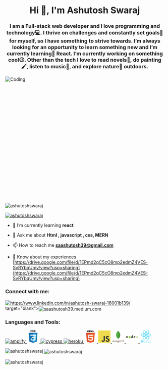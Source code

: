 <h1 align="center">Hi 👋, I'm Ashutosh Swaraj</h1>
<!-- https://readme-typing-svg.herokuapp.com?color=%2336BCF7&lines=I+m+a+Full+Stack+Web+Developer;welcome+to+my+Git-hub+profile -->
<h3 align="center">I am a Full-stack web developer and I love programming and technology💻. I thrive on challenges and constantly set goals🎯 for myself, so I have something to strive towards. I’m always looking for an opportunity to learn something new and I’m currently learning🌱 React. I’m currently working on something cool😉. Other than the tech I love to read novels📖, do painting🖌️, listen to music🎵, and explore nature🌴 outdoors.</h3>
<img align="right" alt="Coding" width="1000" height="400" src="https://miro.medium.com/max/680/1*IRGHmiGsa16stedQvIaZfw.gif">
<p align="left"> <img src="https://komarev.com/ghpvc/?username=ashutoshswaraj&label=Profile%20views&color=0e75b6&style=flat" alt="ashutoshswaraj" /> </p>

<p align="left"> <a href="https://github.com/ryo-ma/github-profile-trophy"><img src="https://github-profile-trophy.vercel.app/?username=ashutoshswaraj" alt="ashutoshswaraj" /></a> </p>

- 🌱 I’m currently learning **react**

- 💬 Ask me about **Html , javascript , css, MERN**

- 📫 How to reach me **saashutosh39@gmail.com**

- 📄 Know about my experiences [https://drive.google.com/file/d/1EPmd2qC5cO8mp2edmZ4VES-SvRYbqUmv/view?usp=sharing](https://drive.google.com/file/d/1EPmd2qC5cO8mp2edmZ4VES-SvRYbqUmv/view?usp=sharing)

<h3 align="left">Connect with me:</h3>
<p align="left">
<a href="https://www.linkedin.com/in/ashutosh-swaraj-16001b139/" target="blank"><img align="center" src="https://raw.githubusercontent.com/rahuldkjain/github-profile-readme-generator/master/src/images/icons/Social/linked-in-alt.svg" alt="https://www.linkedin.com/in/ashutosh-swaraj-16001b139/" height="30" width="40" /></a>
 target="blank"><img align="center" src="https://raw.githubusercontent.com/rahuldkjain/github-profile-readme-generator/master/src/images/icons/Social/medium.svg" alt="saashutosh39.medium.com" height="30" width="40" /></a>
</p>

<h3 align="left">Languages and Tools:</h3>
<p align="left"> <a href="https://aws.amazon.com/amplify/" target="_blank" rel="noreferrer"> <img src="https://docs.amplify.aws/assets/logo-dark.svg" alt="amplify" width="40" height="40"/> </a> <a href="https://www.w3schools.com/css/" target="_blank" rel="noreferrer"> <img src="https://raw.githubusercontent.com/devicons/devicon/master/icons/css3/css3-original-wordmark.svg" alt="css3" width="40" height="40"/> </a> <a href="https://www.cypress.io" target="_blank" rel="noreferrer"> <img src="https://raw.githubusercontent.com/simple-icons/simple-icons/6e46ec1fc23b60c8fd0d2f2ff46db82e16dbd75f/icons/cypress.svg" alt="cypress" width="40" height="40"/> </a> <a href="https://heroku.com" target="_blank" rel="noreferrer"> <img src="https://www.vectorlogo.zone/logos/heroku/heroku-icon.svg" alt="heroku" width="40" height="40"/> </a> <a href="https://www.w3.org/html/" target="_blank" rel="noreferrer"> <img src="https://raw.githubusercontent.com/devicons/devicon/master/icons/html5/html5-original-wordmark.svg" alt="html5" width="40" height="40"/> </a> <a href="https://developer.mozilla.org/en-US/docs/Web/JavaScript" target="_blank" rel="noreferrer"> <img src="https://raw.githubusercontent.com/devicons/devicon/master/icons/javascript/javascript-original.svg" alt="javascript" width="40" height="40"/> </a> <a href="https://www.mongodb.com/" target="_blank" rel="noreferrer"> <img src="https://raw.githubusercontent.com/devicons/devicon/master/icons/mongodb/mongodb-original-wordmark.svg" alt="mongodb" width="40" height="40"/> </a> <a href="https://nodejs.org" target="_blank" rel="noreferrer"> <img src="https://raw.githubusercontent.com/devicons/devicon/master/icons/nodejs/nodejs-original-wordmark.svg" alt="nodejs" width="40" height="40"/> </a> <a href="https://reactjs.org/" target="_blank" rel="noreferrer"> <img src="https://raw.githubusercontent.com/devicons/devicon/master/icons/react/react-original-wordmark.svg" alt="react" width="40" height="40"/> </a> </p>

<p><img align="left" src="https://github-readme-stats.vercel.app/api/top-langs?username=ashutoshswaraj&show_icons=true&locale=en&layout=compact" alt="ashutoshswaraj" /></p>

<p>&nbsp;<img align="center" src="https://github-readme-stats.vercel.app/api?username=ashutoshswaraj&show_icons=true&locale=en" alt="ashutoshswaraj" /></p>

<p><img align="center" src="https://github-readme-streak-stats.herokuapp.com/?user=ashutoshswaraj&" alt="ashutoshswaraj" /></p>
